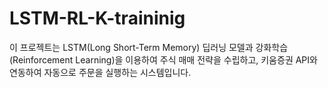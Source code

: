 # LSTM-RL-K-traininig
이 프로젝트는 LSTM(Long Short-Term Memory) 딥러닝 모델과 강화학습(Reinforcement Learning)을 이용하여 주식 매매 전략을 수립하고, 키움증권 API와 연동하여 자동으로 주문을 실행하는 시스템입니다.
